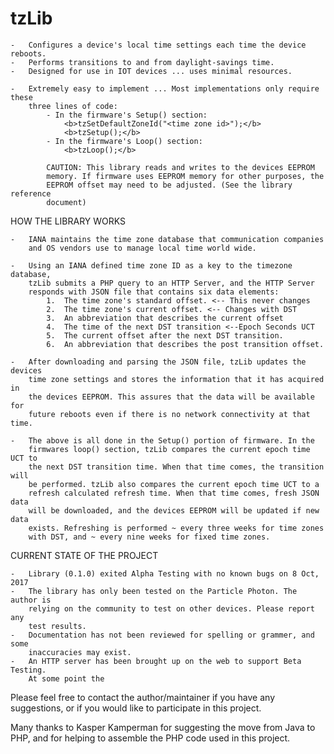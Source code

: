 # tzLib


	- 	Configures a device's local time settings each time the device reboots.
	-	Performs transitions to and from daylight-savings time.
	-	Designed for use in IOT devices ... uses minimal resources.
	
	-	Extremely easy to implement ... Most implementations only require these
		three lines of code:
			- In the firmware's Setup() section:
                <b>tzSetDefaultZoneId("<time zone id>");</b>
                <b>tzSetup();</b>
			- In the firmware's Loop() section:
                <b>tzLoop();</b>

			CAUTION: This library reads and writes to the devices EEPROM
			memory. If firmware uses EEPROM memory for other purposes, the 
			EEPROM offset may need to be adjusted. (See the library reference
			document) 

HOW THE LIBRARY WORKS 

	-	IANA maintains the time zone database that communication companies
		and OS vendors use to manage local time world wide. 

	-	Using an IANA defined time zone ID as a key to the timezone database,
		tzLib submits a PHP query to an HTTP Server, and the HTTP Server
		responds with JSON file that contains six data elements:
			1.  The time zone's standard offset. <-- This never changes
			2.  The time zone's current offset. <-- Changes with DST
			3.  An abbreviation that describes the current offset
			4.  The time of the next DST transition <--Epoch Seconds UCT
			5.  The current offset after the next DST transition.
			6.  An abbreviation that describes the post transition offset.

	-	After downloading and parsing the JSON file, tzLib updates the devices
		time zone settings and stores the information that it has acquired in
		the devices EEPROM. This assures that the data will be available for 
		future reboots even if there is no network connectivity at that time.

	-	The above is all done in the Setup() portion of firmware. In the 
		firmwares loop() section, tzLib compares the current epoch time UCT to 
		the next DST transition time. When that time comes, the transition will
		be performed. tzLib also compares the current epoch time UCT to a
		refresh calculated refresh time. When that time comes, fresh JSON data 
		will be downloaded, and the devices EEPROM will be updated if new data 
		exists. Refreshing is performed ~ every three weeks for time zones
		with DST, and ~ every nine weeks for fixed time zones.
	

CURRENT STATE OF THE PROJECT

	-	Library (0.1.0) exited Alpha Testing with no known bugs on 8 Oct, 2017
	-	The library has only been tested on the Particle Photon. The author is
		relying on the community to test on other devices. Please report any
		test results.
	-	Documentation has not been reviewed for spelling or grammer, and some
		inaccuracies may exist. 
	-	An HTTP server has been brought up on the web to support Beta Testing.
		At some point the 

Please feel free to contact the author/maintainer if you have any suggestions,
or if you would like to participate in this project.

Many thanks to Kasper Kamperman for suggesting the move from Java to PHP, and
for helping to assemble the PHP code used in this project.





